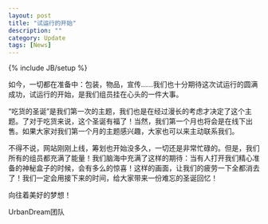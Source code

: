 ```yaml
---
layout: post
title: "试运行的开始"
description: ""
category: Update
tags: [News]
---
```

{% include JB/setup %}

如今，一切都在准备中：包装，物品，宣传……我们也十分期待这次试运行的圆满成功，试运行的开始，是我们组员挂在心头的一件大事。

“吃货的圣诞”是我们第一次的主题，我们也是在经过漫长的考虑才决定了这个主题。了对于吃货来说，这个圣诞有福了！当然，我们第一个月也将会是在线下出售。如果大家对我们第一个月的主题感兴趣，大家也可以来主动联系我们。

不得不说，网站刚刚上线，筹划也开始没多久，一切还是非常忙碌的。但是，我们所有的组员都充满了能量！我们脑海中充满了这样的期待：当有人打开我们精心准备的神秘盒子的时候，会有多么的惊喜！这样的画面，让我们的疲劳一下全都消去了！我们一定会用接下来的时间，给大家带来一份难忘的圣诞回忆！

向往着美好的梦想！

UrbanDream团队
